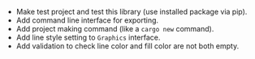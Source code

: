 - Make test project and test this library (use installed package via pip).
- Add command line interface for exporting.
- Add project making command (like a `cargo new` command).
- Add line style setting to `Graphics` interface.
- Add validation to check line color and fill color are not both empty.